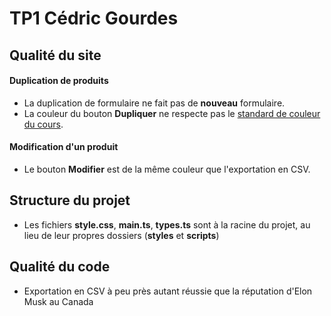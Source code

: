 # TP1 Cédric Gourdes

## Qualité du site

#### Duplication de produits

* La duplication de formulaire ne fait pas de **nouveau** formulaire.
* La couleur du bouton **Dupliquer** ne respecte pas le [standard de couleur du cours](https://appweb.progwmj.ca/documentations/bonnes-pratiques/couleurs-ui).

#### Modification d'un produit

* Le bouton **Modifier** est de la même couleur que l'exportation en CSV.

## Structure du projet

* Les fichiers **style.css**, **main.ts**, **types.ts** sont à la racine du projet, au lieu de leur propres dossiers (**styles** et **scripts**)

## Qualité du code

* Exportation en CSV à peu près autant réussie que la réputation d'Elon Musk au Canada
